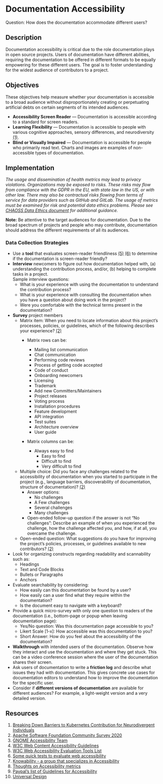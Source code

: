 # Documentation Accessibility

Question: How does the documentation accommodate different users?

## Description

Documentation accessibility is critical due to the role documentation plays in open source projects. Users of documentation have different abilities, requiring the documentation to be offered in different formats to be equally empowering for these different users. The goal is to foster understanding for the widest audience of contributors to a project.

## Objectives

These objectives help measure whether your documentation is accessible to a broad audience without disproportionately creating or perpetuating artificial debts on certain segments of its intended audiences.

* **Accessibility Screen Reader** — Documentation is accessible according to a standard for screen readers.
* **Learning Flexibility** — Documentation is accessible to people with various cognitive approaches, sensory differences, and neurodiversity [(1)](https://static.sched.com/hosted_files/kcsna2019/05/Breaking%20Down%20Barriers%20to%20Kubernetes%20Contribution%20for%20Neurodivergent%20Individuals%20%282%29.pdf).
* **Blind or Visually Impaired** — Documentation is accessible for people who primarily read text. Charts and images are examples of non-accessible types of documentation.


## Implementation
*The usage and dissemination of health metrics may lead to privacy violations. Organizations may be exposed to risks. These risks may flow from compliance with the GDPR in the EU, with state law in the US, or with other law. There may also be contractual risks flowing from terms of service for data providers such as GitHub and GitLab. The usage of metrics must be examined for risk and potential data ethics problems. Please see [CHAOSS Data Ethics document](https://github.com/chaoss/community/blob/main/data-use-statement.md) for additional guidance.*

**Note:** Be attentive to the target audiences for documentation. Due to the broad spectrum of projects and people who may contribute, documentation should address the different requirements of all its audiences.


### Data Collection Strategies

* Use a **tool** that evaluates screen-reader friendliness [(5)](https://www.w3.org/WAI/ER/tools/) [(6)](https://a11yproject.com/#Quick-tests) to determine if the documentation is screen-reader friendly?
* **Interview** newcomers to figure out how documentation helped with, (a) understanding the contribution process, and/or, (b) helping to complete tasks in a project.\
Sample interview questions:
  * What is your experience with using the documentation to understand the contribution process?
  * What is your experience with consulting the documentation when you have a question about doing work in the project?
  * Were you comfortable with the technical terms present in the documentation?
* **Survey** project members
  * Matrix item: When you need to locate information about this project’s processes, policies, or guidelines, which of the following describes your experience? [(2)](https://cwiki.apache.org/confluence/pages/viewpage.action?pageId=158869274)
    * Matrix rows can be:
      * Mailing list communication
      * Chat communication
      * Performing code reviews
      * Process of getting code accepted
      * Code of conduct
      * Onboarding newcomers
      * Licensing
      * Trademark
      * Add new Committers/Maintainers
      * Project releases
      * Voting process
      * Installation procedures
      * Feature development
      * API integration
      * Test suites
      * Architecture overview
      * User guide

    * Matrix columns can be:
      * Always easy to find
        * Easy to find
        * Difficult to find
        * Very difficult to find
  * Multiple choice: Did you face any challenges related to the accessibility of documentation when you started to participate in the project (e.g., language barriers, discoverability of documentation, structure of documentation)? [(2)](https://cwiki.apache.org/confluence/pages/viewpage.action?pageId=158869274)
    * Answer options:
      * No challenges
      * A Few challenges
      * Several challenges
      * Many challenges
    * Open-ended follow-up question if the answer is not “No challenges”: Describe an example of when you experienced the challenge, how the challenge affected you, and how, if at all, you overcame the challenge.
  * Open-ended question: What suggestions do you have for improving the project’s policies, processes, or guidelines available to new contributors? [(2)](https://cwiki.apache.org/confluence/pages/viewpage.action?pageId=158869274)
* Look for organizing constructs regarding readability and scannability such as:
  * Headings
  * Text and Code Blocks
  * Bullets or Paragraphs
  * Anchors
* Evaluate searchability by considering:
  * How easily can this documentation be found by a user?
  * How easily can a user find what they require within the documentation?
  * Is the document easy to navigate with a keyboard?
* Provide a quick micro-survey with only one question to readers of the documentation (i.e., bottom-page or popup when leaving documentation page):
  * Yes/No question: Was this documentation page accessible to you?
  * Likert Scale [1-x]: How accessible was this documentation to you?
  * Short Answer: How do you feel about the accessibility of the documentation?
* **Walkthrough** with intended users of the documentation. Observe how they interact and use the documentation and where they get stuck. This can be a video conference session where the user of the documentation shares their screen.
* Ask users of documentation to write a **friction log** and describe what issues they had with documentation. This gives concrete use cases for documentation editors to understand how to improve the documentation for the specific user.
* Consider if **different versions of documentation** are available for different audiences? For example, a light-weight version and a very detailed version.


## Resources

1. [Breaking Down Barriers to Kubernetes Contribution for Neurodivergent Individuals](https://static.sched.com/hosted_files/kcsna2019/05/Breaking%20Down%20Barriers%20to%20Kubernetes%20Contribution%20for%20Neurodivergent%20Individuals%20%282%29.pdf)
2. [Apache Software Foundation Community Survey 2020](https://cwiki.apache.org/confluence/pages/viewpage.action?pageId=158869274)
3. [GNOME Accessibility Team](https://wiki.gnome.org/Accessibility)
4. [W3C Web Content Accessibility Guidelines](https://www.w3.org/WAI/standards-guidelines/wcag/)
5. [W3C Web Accessibility Evaluation Tools List](https://www.w3.org/WAI/ER/tools/)
6. [Some quick tests to evaluate web accessibility](https://a11yproject.com/#Quick-tests)
7. [Knowability - a group that specializes in Accessibility](https://knowbility.org/services/document-accessibility/)
8. [Thoughts on Accessibility metrics](https://www.boia.org/blog/3-times-accessibility-and-disability-stats-matter-and-3-times-they-dont)
9. [Paypal’s list of Guidelines for Accessibility](http://paypal.github.io/a11y/)
10. [Universal Design](http://shop.oreilly.com/product/9780596518745.do)
